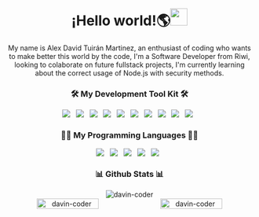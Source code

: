 <h1 align='center'>¡Hello world!🌎<img src="https://media.giphy.com/media/hvRJCLFzcasrR4ia7z/giphy.gif" width="35">
</h1>
<p align='center'>
    My name is Alex David Tuirán Martinez, an enthusiast of coding who wants to make better this world by the code, I'm
    a Software Developer from Riwi, looking to colaborate on future fullstack projects, I'm currently learning about
    the correct usage of Node.js with security methods.
</p>
<h3 align='center'>🛠️ My Development Tool Kit 🛠️</h3>
<p align='center'>
    <a href="https://git-scm.com/" target="_blank"><img
            src="https://img.shields.io/badge/git%20-%23F05133.svg?&style=for-the-badge&logo=git&logoColor=white"></a>&nbsp;&nbsp;
    <a href="https://github.com/davin-coder" target="_blank"><img
            src="https://img.shields.io/badge/github%20-%23000.svg?&style=for-the-badge&logo=github&logoColor=white"></a>&nbsp;&nbsp;
    <a href="https://www.mysql.com/" target="_blank"><img
            src="https://img.shields.io/badge/mysql%20-%23016B93.svg?&style=for-the-badge&logo=mysql&logoColor=white"></a>&nbsp;&nbsp;
    <a href="https://www.postgresql.org/download/" target="_blank"><img
            src="https://img.shields.io/static/v1?style=for-the-badge&message=PostgreSQL&color=4169E1&logo=PostgreSQL&logoColor=FFFFFF&label="></a>&nbsp;&nbsp;
    <a href="https://tailwindcss.com/" target="_blank"><img
            src="https://img.shields.io/static/v1?style=for-the-badge&message=Tailwind+CSS&color=222222&logo=Tailwind+CSS&logoColor=06B6D4&label="></a>&nbsp;&nbsp;
    <a href="https://www.docker.com/" target="_blank"><img
            src="https://img.shields.io/badge/Docker-2CA5E0?style=for-the-badge&logo=docker&logoColor=white"></a>&nbsp;&nbsp;
    <a href="https://fastapi.tiangolo.com/" target="_blank"><img
            src="https://img.shields.io/badge/fastapi-109989?style=for-the-badge&logo=FASTAPI&logoColor=white"></a>&nbsp;&nbsp;
    <a href="https://flask.palletsprojects.com/en/stable/" target="_blank"><img
            src="https://img.shields.io/badge/Flask-000000?style=for-the-badge&logo=flask&logoColor=white"></a>&nbsp;&nbsp;
    <a href="https://nodejs.org/es" target="_blank"><img
            src="https://img.shields.io/badge/Node%20js-339933?style=for-the-badge&logo=nodedotjs&logoColor=white"></a>&nbsp;&nbsp;
    <a href="https://nodejs.org/es" target="_blank"><img
            src="https://img.shields.io/badge/Postman-FF6C37?style=for-the-badge&logo=Postman&logoColor=white"></a>&nbsp;&nbsp;

</p <h3 align='center'>
<h3 align="center">👨‍💻 My Programming Languages 👨‍💻</h3>
<p align='center'>
    <a href="https://es.wikipedia.org/wiki/HTML5" target="_blank"><img
            src="https://img.shields.io/badge/html5%20-%23e34f26.svg?&style=for-the-badge&logo=html5&logoColor=white"></a>&nbsp;&nbsp;
    <a href="https://developer.mozilla.org/es/docs/Web/CSS" target="_blank"><img
            src="https://img.shields.io/badge/css3%20-%231572B6.svg?&style=for-the-badge&logo=css3&logoColor=white"></a>&nbsp;&nbsp;
    <a href="https://developer.mozilla.org/es/docs/Web/JavaScript" target="_blank"><img
            src="https://img.shields.io/badge/javascript%20-%23F7DF1E.svg?&style=for-the-badge&logo=javascript&logoColor=white"></a>&nbsp;&nbsp;
    <a href="https://www.typescriptlang.org/" target="_blank"><img
            src="https://img.shields.io/badge/TypeScript-007ACC?style=for-the-badge&logo=typescript&logoColor=white"></a>&nbsp;&nbsp;
    <a href="https://www.python.org/" target="_blank"><img
            src="https://img.shields.io/static/v1?style=for-the-badge&message=Python&color=3776AB&logo=Python&logoColor=FFFFFF&label"></a>&nbsp;&nbsp;
</p>

<h3 align="center">📊 Github Stats 📊 </h3>

<div align='center'>
    <img src="https://github-readme-stats.vercel.app/api/top-langs/?username=davin-coder&theme=tokyonight&hide_border=true&include_all_commits=false&count_private=false&layout=compact"
        alt="davin-coder">
</div>

<div align='center' style="display: flex;justify-content: center;align-items: center">
    <img style="width: 50%;"
        src="https://github-readme-stats.vercel.app/api?username=davin-coder&theme=tokyonight&hide_border=true&include_all_commits=true&count_private=false"
        alt="davin-coder">
    <img style="width: 50%;"
        src="https://nirzak-streak-stats.vercel.app/?user=davin-coder&theme=tokyonight&hide_border=true"
        alt="davin-coder">
</div>
